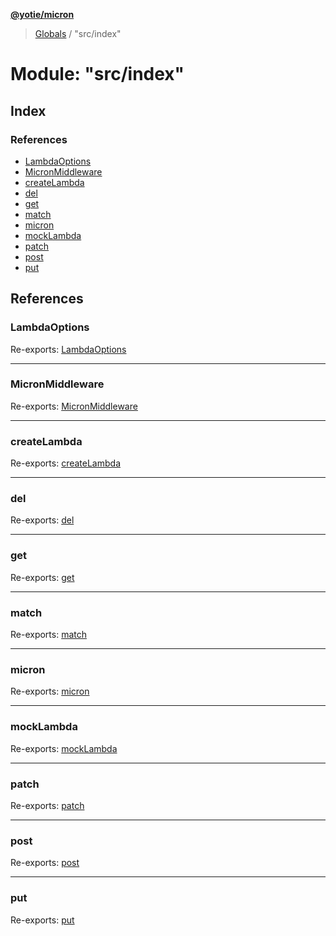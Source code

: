 **[@yotie/micron](../README.md)**

> [Globals](../globals.md) / "src/index"

# Module: "src/index"

## Index

### References

* [LambdaOptions](_src_index_.md#lambdaoptions)
* [MicronMiddleware](_src_index_.md#micronmiddleware)
* [createLambda](_src_index_.md#createlambda)
* [del](_src_index_.md#del)
* [get](_src_index_.md#get)
* [match](_src_index_.md#match)
* [micron](_src_index_.md#micron)
* [mockLambda](_src_index_.md#mocklambda)
* [patch](_src_index_.md#patch)
* [post](_src_index_.md#post)
* [put](_src_index_.md#put)

## References

### LambdaOptions

Re-exports: [LambdaOptions](_src_createlambda_.md#lambdaoptions)

___

### MicronMiddleware

Re-exports: [MicronMiddleware](../interfaces/_src_createlambda_.micronmiddleware.md)

___

### createLambda

Re-exports: [createLambda](_src_createlambda_.md#createlambda)

___

### del

Re-exports: [del](_src_micron_.md#del)

___

### get

Re-exports: [get](_src_micron_.md#get)

___

### match

Re-exports: [match](_src_micron_.md#match)

___

### micron

Re-exports: [micron](_src_micron_.md#micron)

___

### mockLambda

Re-exports: [mockLambda](_src_mock_index_.md#mocklambda)

___

### patch

Re-exports: [patch](_src_micron_.md#patch)

___

### post

Re-exports: [post](_src_micron_.md#post)

___

### put

Re-exports: [put](_src_micron_.md#put)

